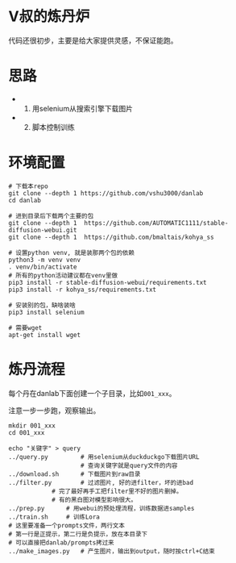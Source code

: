V叔的炼丹炉
===========

代码还很初步，主要是给大家提供灵感，不保证能跑。

# 思路

- 1. 用selenium从搜索引擎下载图片
- 2. 脚本控制训练

# 环境配置

```
# 下载本repo
git clone --depth 1 https://github.com/vshu3000/danlab
cd danlab

# 进到目录后下载两个主要的包
git clone --depth 1  https://github.com/AUTOMATIC1111/stable-diffusion-webui.git
git clone --depth 1  https://github.com/bmaltais/kohya_ss

# 设置python venv, 就是装那两个包的依赖
python3 -m venv venv
. venv/bin/activate
# 所有的python活动建议都在venv里做
pip3 install -r stable-diffusion-webui/requirements.txt
pip3 install -r kohya_ss/requirements.txt

# 安装别的包，缺啥装啥
pip3 install selenium

# 需要wget
apt-get install wget

```

# 炼丹流程

每个丹在danlab下面创建一个子目录，比如`001_xxx`。

注意一步一步跑，观察输出。

```
mkdir 001_xxx
cd 001_xxx

echo "关键字" > query
../query.py			# 用selenium从duckduckgo下载图片URL
					# 查询关键字就是query文件的内容
../download.sh		# 下载图片到raw目录
../filter.py		# 过滤图片, 好的进filter，坏的进bad
			# 完了最好再手工把filter里不好的图片删掉。
			# 有的黑白图对模型影响很大。
../prep.py		# 用webui的预处理流程，训练数据进samples
../train.sh		# 训练Lora
# 这里要准备一个prompts文件，两行文本
# 第一行是正提示，第二行是负提示，放在本目录下
# 可以直接把danlab/prompts拷过来
../make_images.py	# 产生图片，输出到output，随时按ctrl+C结束
```



